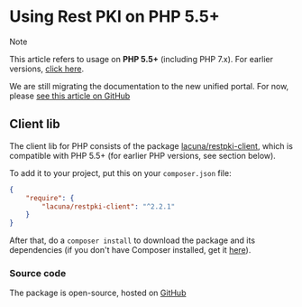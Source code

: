 ﻿# Using Rest PKI on PHP 5.5+

> [!NOTE]
> This article refers to usage on **PHP 5.5+** (including PHP 7.x). For earlier versions, [click here](index.md).

We are still migrating the documentation to the new unified portal. For now, please[see this article on GitHub](https://github.com/LacunaSoftware/RestPkiSamples/tree/master/PHP)
## Client lib

The client lib for PHP consists of the package [lacuna/restpki-client](https://packagist.org/packages/lacuna/restpki-client), which is compatible with PHP 5.5+
(for earlier PHP versions, see section below).

To add it to your project, put this on your `composer.json` file:

```json
{
	"require": {
		"lacuna/restpki-client": "^2.2.1"
	}
}
```

After that, do a `composer install` to download the package and its dependencies (if you don't have Composer installed, get it [here](https://getcomposer.org/)).

### Source code

The package is open-source, hosted on [GitHub](https://github.com/LacunaSoftware/RestPkiPhpClient)
